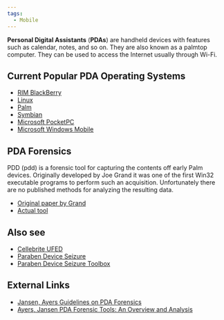 ```yaml
---
tags:
  - Mobile
---
```

**Personal Digital Assistants** (**PDAs**) are handheld devices with features
such as calendar, notes, and so on. They are also known as a palmtop computer.
They can be used to access the Internet usually through Wi-Fi.

## Current Popular PDA Operating Systems

* [RIM BlackBerry](rim_blackberry.md)
* [Linux](linux.md)
* [Palm](palm.md)
* [Symbian](symbian.md)
* [Microsoft PocketPC](microsoft_pocketpc.md)
* [Microsoft Windows Mobile](microsoft_windows_mobile.md)

## PDA Forensics

PDD (pdd) is a forensic tool for capturing the contents off early Palm
devices. Originally developed by Joe Grand it was one of the first Win32
executable programs to perform such an acquisition. Unfortunately there
are no published methods for analyzing the resulting data.

* [Original paper by Grand](https://simson.net/ref/2005/csci_e-170/ref/pdd_palm_forensics.pdf)
* [Actual tool](https://packetstormsecurity.com/palm/)

## Also see

* [Cellebrite UFED](cellebrite_ufed.md)
* [Paraben Device Seizure](paraben_device_seizure.md)
* [Paraben Device Seizure Toolbox](paraben_device_seizure_toolbox.md)

## External Links

* [Jansen, Ayers Guidelines on PDA Forensics](https://csrc.nist.gov/pubs/sp/800/72/final)
* [Ayers, Jansen PDA Forensic Tools: An Overview and Analysis](https://csrc.nist.gov/pubs/ir/7100/final)
